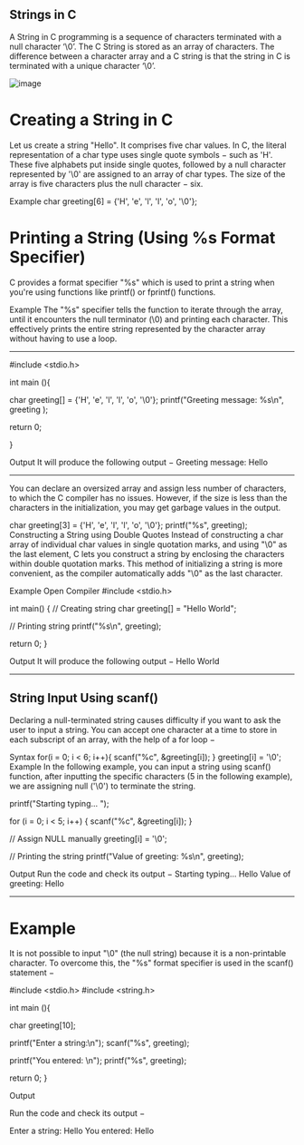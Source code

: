 ## Strings in C

A String in C programming is a sequence of characters terminated with a null character ‘\0’. 
The C String is stored as an array of characters. The difference between a character array and a C string is that the string in C is terminated with a unique character ‘\0’.

![image](https://github.com/user-attachments/assets/ce75e4ae-526f-42f7-ae27-16ede6dd485a)

# Creating a String in C
Let us create a string "Hello". It comprises five char values. In C, the literal representation of a char type uses single quote symbols − such as 'H'. These five alphabets put inside single quotes, followed by a null character represented by '\0' are assigned to an array of char types. The size of the array is five characters plus the null character − six.

Example
char greeting[6] = {'H', 'e', 'l', 'l', 'o', '\0'};

# Printing a String (Using %s Format Specifier)
C provides a format specifier "%s" which is used to print a string when you're using functions like printf() or fprintf() functions.

Example
The "%s" specifier tells the function to iterate through the array, until it encounters the null terminator (\0) and printing each character. This effectively prints the entire string represented by the character array without having to use a loop.

---
#include <stdio.h>

int main (){

   char greeting[] = {'H', 'e', 'l', 'l', 'o', '\0'};
   printf("Greeting message: %s\n", greeting );

return 0;

}

Output
It will produce the following output −
Greeting message: Hello

---
You can declare an oversized array and assign less number of characters, to which the C compiler has no issues.
However, if the size is less than the characters in the initialization, you may get garbage values in the output.

char greeting[3] = {'H', 'e', 'l', 'l', 'o', '\0'};
printf("%s", greeting);
Constructing a String using Double Quotes
Instead of constructing a char array of individual char values in single quotation marks, and using "\0" as the last element, C lets you construct a string by enclosing the characters within double quotation marks. This method of initializing a string is more convenient, as the compiler automatically adds "\0" as the last character.

Example
Open Compiler
#include <stdio.h>

int main() {
  // Creating string
  char greeting[] = "Hello World";

  // Printing string
  printf("%s\n", greeting);

  return 0;
}

Output
It will produce the following output −
Hello World

---
## String Input Using scanf()
Declaring a null-terminated string causes difficulty if you want to ask the user to input a string. 
You can accept one character at a time to store in each subscript of an array, with the help of a for loop −

Syntax
for(i = 0; i < 6; i++){
   scanf("%c", &greeting[i]);
}
greeting[i] = '\0';
Example
In the following example, you can input a string using scanf() function, after inputting the specific characters (5 in the following example), we are assigning null ('\0') to terminate the string.

printf("Starting typing... ");

for (i = 0; i < 5; i++) {
  scanf("%c", &greeting[i]);
}

// Assign NULL manually
greeting[i] = '\0';

// Printing the string
printf("Value of greeting: %s\n", greeting);

 Output
Run the code and check its output −
Starting typing... Hello
Value of greeting: Hello

---

# Example
It is not possible to input "\0" (the null string) because it is a non-printable character. To overcome this, the "%s" format specifier is used in the scanf() statement −


#include <stdio.h>
#include <string.h>

int main (){

   char greeting[10];

   printf("Enter a string:\n");
   scanf("%s", greeting);

   printf("You entered: \n");
   printf("%s", greeting);

   return 0;
}

Output

Run the code and check its output −

Enter a string:
Hello
You entered:
Hello
